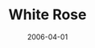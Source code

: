 ---
title: "White Rose"
category: "painting"
date: 2006-04-01
cover: "../images/IMG_20200106_195527.jpg"
medium: "Acrylic and spray paint on canvas"
---